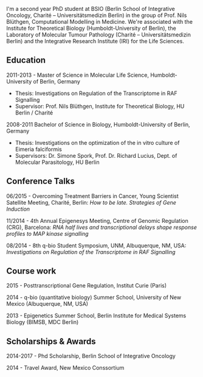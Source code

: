 

I'm a	second year PhD student at BSIO (Berlin School of Integrative Oncology, Charité – Universitätsmedizin Berlin) in the group of Prof. Nils Blüthgen, Computational Modelling in Medicine. We're associated with the Institute for Theoretical Biology (Humboldt-University of Berlin), the Laboratory of Molecular Tumour Pathology (Charité – Universitätsmedizin Berlin) and the Integrative Research Institute (IRI) for the Life Sciences.

## Education

2011-2013	- Master of Science in Molecular Life Science, Humboldt-University of Berlin, Germany

* Thesis:	Investigations on Regulation of the Transcriptome in RAF Signalling
* Supervisor: Prof. Nils Blüthgen, Institute for Theoretical Biology, HU Berlin / Charité

2008-2011	Bachelor of Science in Biology, Humboldt-University of Berlin, Germany

* Thesis: Investigations on the optimization of the in vitro culture of Eimeria falciformis
* Supervisors: Dr. Simone Spork, Prof. Dr. Richard Lucius, Dept. of Molecular Parasitology, HU Berlin

## Conference Talks

06/2015	- Overcoming Treatment Barriers in Cancer, Young Scientist Satellite Meeting, Charité, Berlin: _How to be late. Strategies of Gene Induction_

11/2014	- 4th Annual Epigenesys Meeting, Centre of Genomic Regulation (CRG), Barcelona: _RNA half lives and transcriptional delays shape response profiles to MAP kinase signalling_

08/2014	- 8th q-bio Student Symposium, UNM, Albuquerque, NM, USA: _Investigations on Regulation of the Transcriptome in RAF Signalling_

## Course work

2015 - Posttranscriptional Gene Regulation, Institut Curie (Paris)

2014 - q-bio (quantitative biology) Summer School, University of New Mexico (Albuquerque, NM, USA)

2013 - Epigenetics Summer School, Berlin Institute for Medical Systems Biology (BIMSB, MDC Berlin)

## Scholarships & Awards

2014-2017	- Phd Scholarship, Berlin School of Integrative Oncology

2014 - Travel Award, New Mexico Conssortium






